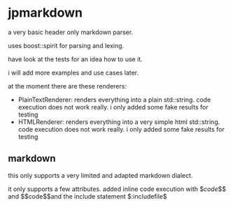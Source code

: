 # jpmarkdown

a very basic header only markdown parser.

uses boost::spirit for parsing and lexing.

have look at the tests for an idea how to use it.

i will add more examples and use cases later.

at the moment there are these renderers:
- PlainTextRenderer: renders everything into a plain std::string. code execution does not work really. i only added some fake results for testing
- HTMLRenderer: renders everything into a very simple html std::string. code execution does not work really. i only added some fake results for testing

## markdown

this only supports a very limited and adapted markdown dialect.

it only supports a few attributes.
added inline code execution with $$code$\$$ and $\$$$\$$code$\$$$\$$and the include statement $\$$:includefile$\$$
